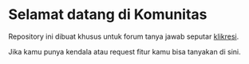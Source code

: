 # Selamat datang di Komunitas

Repository ini dibuat khusus untuk forum tanya jawab seputar [klikresi](https://klikresi.com). 

Jika kamu punya kendala atau request fitur kamu bisa tanyakan di sini.
